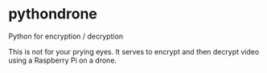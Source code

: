 # pythondrone
Python for encryption / decryption

This is not for your prying eyes. It serves to encrypt and then decrypt video using a Raspberry Pi on a drone.
